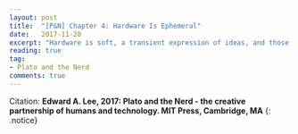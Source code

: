 ```yaml
---
layout: post
title:  "[P&N] Chapter 4: Hardware Is Ephemeral"
date:   2017-11-28
excerpt: "Hardware is soft, a transient expression of ideas, and those ideas are more durable than the hardware itself..."
reading: true
tag:
- Plato and the Nerd
comments: true
---
```

Citation: **Edward A. Lee, 2017: Plato and the Nerd - the creative partnership of humans and technology. MIT Press, Cambridge, MA**
{: .notice}

